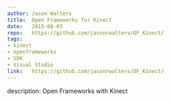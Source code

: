 ```yaml
--- 	
author:	Jason Walters
title:	Open Frameworks for Kinect
date:	2015-08-03
repo:	https://github.com/jasonrwalters/OF_Kinect/
tags:	
- kinect 
- openframeworks 
- SDK 
- Visual Studio 
link:	https://github.com/jasonrwalters/OF_Kinect/
---	
```

description: Open Frameworks with Kinect
	
